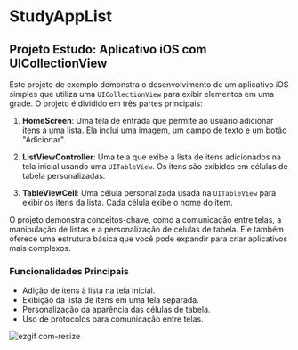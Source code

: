 # StudyAppList

## Projeto Estudo: Aplicativo iOS com UICollectionView

Este projeto de exemplo demonstra o desenvolvimento de um aplicativo iOS simples que utiliza uma `UICollectionView` para exibir elementos em uma grade. O projeto é dividido em três partes principais:

1. **HomeScreen**: Uma tela de entrada que permite ao usuário adicionar itens a uma lista. Ela inclui uma imagem, um campo de texto e um botão "Adicionar".

2. **ListViewController**: Uma tela que exibe a lista de itens adicionados na tela inicial usando uma `UITableView`. Os itens são exibidos em células de tabela personalizadas.

3. **TableViewCell**: Uma célula personalizada usada na `UITableView` para exibir os itens da lista. Cada célula exibe o nome do item.

O projeto demonstra conceitos-chave, como a comunicação entre telas, a manipulação de listas e a personalização de células de tabela. Ele também oferece uma estrutura básica que você pode expandir para criar aplicativos mais complexos.

### Funcionalidades Principais

- Adição de itens à lista na tela inicial.
- Exibição da lista de itens em uma tela separada.
- Personalização da aparência das células de tabela.
- Uso de protocolos para comunicação entre telas.

![ezgif com-resize](https://github.com/diegofgl/StudyAppList/assets/122054408/2e6ee4c8-1c9c-43d0-b221-d345af4f9be7)








